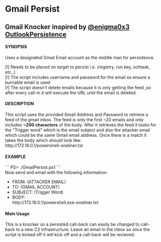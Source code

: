 # Gmail Persist
<h2>Gmail Knocker inspired by <a href="https://twitter.com/enigma0x3" target="_blank">@enigma0x3</a> <a href="https://github.com/enigma0x3/OutlookPersistence" target="_blank">OutlookPersistence</a></h2>

<h4>SYNOPSIS</h4>
Uses a designated Gmail Email account as the middle man for persistence. 

[!] Needs to be placed on target to persist i.e. (registry, run key, schtask, etc..)<br>
[!] The script includes username and password for the email so ensure a burnable email is used<br>
[!] The script doesn't delete emails because it is only getting the feed ,so after every call-in it will execute the URL until the email is deleted.

<h4>DESCRIPTION</h4>
This script uses the provided Gmail Address and Password to retrieve a feed of the gmail inbox. The feed is only the first ~20 emails and only includes <strong>~200 characters</strong> of the body.
After it retrieves the feed it looks for the "Trigger word" which is the email subject and also the attacker email which could be the same Gmail email address. Once there is a match it takes the body which should look like:<br />
http://172.16.0.1/powershell-oneliner.txt

<h4>EXAMPLE</h4>
```
PS> ./GmailPersist.ps1
```<br>
Now send and email with the following information:<ul>

<li>FROM: (ATTACKER EMAIL)</li>
<li>TO: (GMAIL ACCOUNT)</li>
<li>SUBJECT: (Trigger Word)</li>
<li>BODY:<br />
http://172.16.0.1/powershell.exe-oneliner.txt</li></ul>

<h4>Main Usage</h4>
This is a knocker so a persisted call-back can easily be changed to call-back to a new C2 infrastructure.
Leave an email in the inbox so once the script is kicked off it will kick off and a call-back will be recieved.
